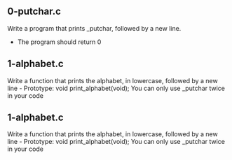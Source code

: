 ## 0-putchar.c 
Write a program that prints _putchar, followed by a new line.
 - The program should return 0


## 1-alphabet.c 
Write a function that prints the alphabet, in lowercase, followed by a new line - 
Prototype: void print_alphabet\(void\); 
You can only use _putchar twice in your code

## 1-alphabet.c 
Write a function that prints the alphabet, in lowercase, followed by a new line - 
Prototype: void print_alphabet\(void\); 
You can only use _putchar twice in your code
